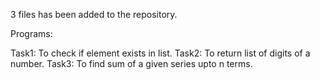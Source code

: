 3 files has been added to the repository.

Programs:

Task1: To check if element exists in list.
Task2: To return list of digits of a number.
Task3: To find sum of a given series upto n terms.
